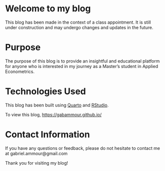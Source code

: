 # Welcome to my blog

This blog has been made in the context of a class appointment. It is still under construction and may undergo changes and updates in the future.

# Purpose

The purpose of this blog is to provide an insightful and educational platform for anyone who is interested in my journey as a Master’s student in Applied Econometrics.

# Technologies Used

This blog has been built using [Quarto](https://quarto.org) and [RStudio](https://posit.co/download/rstudio-desktop/).

To view this blog, https://gabammour.github.io/

# Contact Information

If you have any questions or feedback, please do not hesitate to contact me at gabriel.ammour\@gmail.com

Thank you for visiting my blog!
